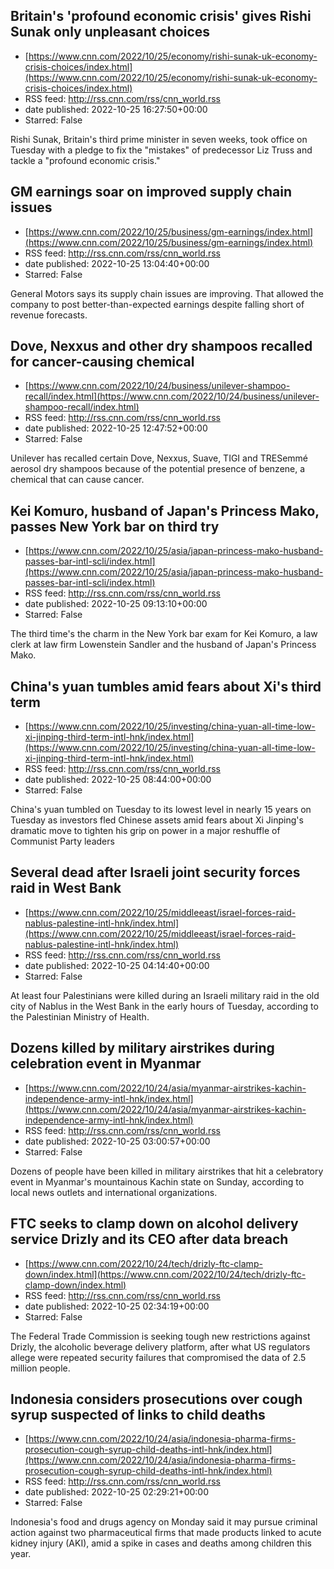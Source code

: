 ## Britain's 'profound economic crisis' gives Rishi Sunak only unpleasant choices
 - [https://www.cnn.com/2022/10/25/economy/rishi-sunak-uk-economy-crisis-choices/index.html](https://www.cnn.com/2022/10/25/economy/rishi-sunak-uk-economy-crisis-choices/index.html)
 - RSS feed: http://rss.cnn.com/rss/cnn_world.rss
 - date published: 2022-10-25 16:27:50+00:00
 - Starred: False

Rishi Sunak, Britain's third prime minister in seven weeks, took office on Tuesday with a pledge to fix the "mistakes" of predecessor Liz Truss and tackle a "profound economic crisis."

## GM earnings soar on improved supply chain issues
 - [https://www.cnn.com/2022/10/25/business/gm-earnings/index.html](https://www.cnn.com/2022/10/25/business/gm-earnings/index.html)
 - RSS feed: http://rss.cnn.com/rss/cnn_world.rss
 - date published: 2022-10-25 13:04:40+00:00
 - Starred: False

General Motors says its supply chain issues are improving. That allowed the company to post better-than-expected earnings despite falling short of revenue forecasts.

## Dove, Nexxus and other dry shampoos recalled for cancer-causing chemical
 - [https://www.cnn.com/2022/10/24/business/unilever-shampoo-recall/index.html](https://www.cnn.com/2022/10/24/business/unilever-shampoo-recall/index.html)
 - RSS feed: http://rss.cnn.com/rss/cnn_world.rss
 - date published: 2022-10-25 12:47:52+00:00
 - Starred: False

Unilever has recalled certain Dove, Nexxus, Suave, TIGI and TRESemmé aerosol dry shampoos because of the potential presence of benzene, a chemical that can cause cancer.

## Kei Komuro, husband of Japan's Princess Mako,  passes New York bar on third try
 - [https://www.cnn.com/2022/10/25/asia/japan-princess-mako-husband-passes-bar-intl-scli/index.html](https://www.cnn.com/2022/10/25/asia/japan-princess-mako-husband-passes-bar-intl-scli/index.html)
 - RSS feed: http://rss.cnn.com/rss/cnn_world.rss
 - date published: 2022-10-25 09:13:10+00:00
 - Starred: False

The third time's the charm in the New York bar exam for Kei Komuro, a law clerk at law firm Lowenstein Sandler and the husband of Japan's Princess Mako.

## China's yuan tumbles amid fears about Xi's third term
 - [https://www.cnn.com/2022/10/25/investing/china-yuan-all-time-low-xi-jinping-third-term-intl-hnk/index.html](https://www.cnn.com/2022/10/25/investing/china-yuan-all-time-low-xi-jinping-third-term-intl-hnk/index.html)
 - RSS feed: http://rss.cnn.com/rss/cnn_world.rss
 - date published: 2022-10-25 08:44:00+00:00
 - Starred: False

China's yuan tumbled on Tuesday to its lowest level in nearly 15 years on Tuesday as investors fled Chinese assets amid fears about Xi Jinping's dramatic move to tighten his grip on power in a major reshuffle of Communist Party leaders

## Several dead after Israeli joint security forces raid in West Bank
 - [https://www.cnn.com/2022/10/25/middleeast/israel-forces-raid-nablus-palestine-intl-hnk/index.html](https://www.cnn.com/2022/10/25/middleeast/israel-forces-raid-nablus-palestine-intl-hnk/index.html)
 - RSS feed: http://rss.cnn.com/rss/cnn_world.rss
 - date published: 2022-10-25 04:14:40+00:00
 - Starred: False

At least four Palestinians were killed during an Israeli military raid in the old city of Nablus in the West Bank in the early hours of Tuesday, according to the Palestinian Ministry of Health.

## Dozens killed by military airstrikes during celebration event in Myanmar
 - [https://www.cnn.com/2022/10/24/asia/myanmar-airstrikes-kachin-independence-army-intl-hnk/index.html](https://www.cnn.com/2022/10/24/asia/myanmar-airstrikes-kachin-independence-army-intl-hnk/index.html)
 - RSS feed: http://rss.cnn.com/rss/cnn_world.rss
 - date published: 2022-10-25 03:00:57+00:00
 - Starred: False

Dozens of people have been killed in military airstrikes that hit a celebratory event in Myanmar's  mountainous Kachin state on Sunday, according to local news outlets and international organizations.

## FTC seeks to clamp down on alcohol delivery service Drizly and its CEO after data breach
 - [https://www.cnn.com/2022/10/24/tech/drizly-ftc-clamp-down/index.html](https://www.cnn.com/2022/10/24/tech/drizly-ftc-clamp-down/index.html)
 - RSS feed: http://rss.cnn.com/rss/cnn_world.rss
 - date published: 2022-10-25 02:34:19+00:00
 - Starred: False

The Federal Trade Commission is seeking tough new restrictions against Drizly, the alcoholic beverage delivery platform, after what US regulators allege were repeated security failures that compromised the data of 2.5 million people.

## Indonesia considers prosecutions over cough syrup suspected of links to child deaths
 - [https://www.cnn.com/2022/10/24/asia/indonesia-pharma-firms-prosecution-cough-syrup-child-deaths-intl-hnk/index.html](https://www.cnn.com/2022/10/24/asia/indonesia-pharma-firms-prosecution-cough-syrup-child-deaths-intl-hnk/index.html)
 - RSS feed: http://rss.cnn.com/rss/cnn_world.rss
 - date published: 2022-10-25 02:29:21+00:00
 - Starred: False

Indonesia's food and drugs agency on Monday said it may pursue criminal action against two pharmaceutical firms that made products linked to acute kidney injury (AKI), amid a spike in cases and deaths among children this year.
